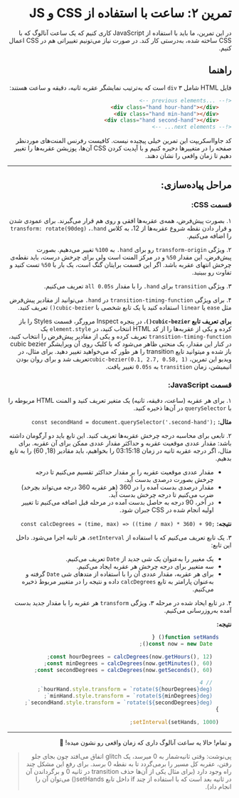 <div dir="rtl">

# تمرین ۲: ساعت با استفاده از CSS و JS

در این تمرین، ما باید با استفاده از JavaScript کاری کنیم که یک ساعت آنالوگ که با CSS ساخته شده، به‌درستی کار کند. در صورت نیاز می‌تونیم تغییراتی هم در CSS اعمال کنیم.

## راهنما

فایل HTML شامل ۳ `div` است که به‌ترتیب نمایشگر عقربه ثانیه، دقیقه و ساعت هستند:

```html
<!-- ...previous elements -->
    <div class="hand hour-hand"></div>
    <div class="hand min-hand"></div>
    <div class="hand second-hand"></div>
<!-- next elements... -->
```

کد جاوااسکریپت این تمرین خیلی پیچیده نیست. 
کافیست رفرنس المنت‌های موردنظر صفحه را در متغییرها دخیره کنیم و با آپدیت کردن CSS آن‌ها، پوزیشن عقربه‌ها را تغییر دهیم تا زمان واقعی را نشان دهند.

---

## مراحل پیاده‌سازی:

### قسمت CSS:
۱. بصورت پیش‌فرض، همه‌ی عقربه‌ها افقی و روی هم قرار می‌گیرند. برای عمودی شدن و قرار دادن نقطه شروع عقربه‌ها از 12، به کلاس <span dir="ltr">`.hand`</span>، `transform: rotate(90deg)` را اضافه می‌کنیم.

۲. ویژگی `transform-origin` رو برای <span dir="ltr">`.hand`</span> به `100%` تغییر می‌دهیم. بصورت پیش‌فرض، این مقدار `50%`  و در مرکز المنت است ولی برای چرخش درست، باید نقطه‌ی چرخش انتهای عقربه باشد. اگر این قسمت برایتان گنگ است، یک بار با `50%` تست کنید و تفاوت رو ببینید.

۳. ویژگی `transition` برای <span dir="ltr">`.hand`</span> را با مقدار `all 0.05s` تعریف می‌کنیم.

۴. برای ویژگی `transition-timing-function` در <span dir="ltr">`.hand`</span> می‌توانید از مقادیر پیش‌فرض مثل `ease` یا `linear` استفاده کنید یا یک تابع شخصی با `cubic-bezier()` تعریف کنید.

**برای تعریف تابع `cubic-bezier()`**، در پنجره Inspect مرورگر، قسمت Styles را باز کرده و یکی از عقربه‌ها را از کد HTML انتخاب کنید، در `element.style` یک `transition-timing-function` تعریف کرده و یکی از مقادیر پیش‌فرض را انتخاب کنید، در کنار این مقدار، یک منحنی ظاهر می‌شود که با کلیک روی آن ویرایشگر cubic bezier باز شده و میتوانید تایع transition را هر طور که می‌خواهید تغییر دهید. برای مثال، در ویدیو این تمرین، `cubic-bezier(0.1, 2.7, 0.58, 1)`تعریف شد و برای روان بودن انیمیشن، زمان `transition` به `0.05s` تغییر یافت.


### قسمت JavaScript:

۱. برای هر عقربه (ساعت، دقیقه، ثانیه) یک متغیر تعریف کنید و المنت HTML مربوطه را با `querySelector` در آن‌ها ذخیره کنید.

**مثال:** <span dir="ltr">`const secondHand = document.querySelector('.second-hand');`</span>

۲. تابعی برای محاسبه درجه چرخش عقربه‌ها تعریف کنید. این تابع باید دو آرگومان داشته باشد: مقدار عددی موقعیت عقربه و حداکثر مقدار عددی ممکن برای آن عقربه. برای مثال، اگر درجه عقربه ثانیه در زمان 03:15:18 را بخواهیم، باید مقادیر (18, 60) را به تابع بدهیم.  
  <ul>
    <li>
      مقدار عددی موقعیت عقربه را بر مقدار حداکثر تقسیم می‌کنیم تا درجه چرخش بصورت درصدی بدست آید.
    </li>
    <li>
      مقدار درصدی بدست آمده را در 360 (هر عقربه 360 درجه می‌تواند بچرخد) ضرب می‌کنیم تا درجه چرخش بدست آید.
    </li>
    <li>
      در آخر، 90 درجه به حاصل بدست آمده در مرحله قبل اضافه می‌کنیم تا تغییر اولیه انجام شده در CSS جبران شود.
    </li>
  </ul>

**نتیجه:** <span dir="ltr">`const calcDegrees = (time, max) => ((time / max) * 360) + 90;`</span>

۳. یک تابع تعریف می‌کنیم که با استفاده از `setInterval`، هر ثانیه اجرا می‌شود. داخل این تابع:
    <ul>
      <li>یک مغییر را به‌عنوان یک شی جدید از <code>Date</code> تعریف می‌کنیم.</li>
      <li>سه متغییر برای درجه چرخش هر عقربه ایجاد می‌کنیم.</li>
      <li>برای هر عقربه، مقدار عددی آن را با استفاده از متدهای شی <code>Date</code> گرفته و به‌عنوان پارامتر به تابع <code>calcDegrees</code> داده و نتیجه را در متغییر مربوط ذخیره می‌کنیم.</li>
    </ul>

۴. در تابع ایحاد شده در مرحله ۳، ویژگی `transform` هر عقربه را با مقدار جدید بدست آمده به‌روزرسانی می‌کنیم.

**نتیجه:**
```js
    function setHands() {
      const now = new Date();

      const hourDegrees = calcDegrees(now.getHours(), 12);
      const minDegrees = calcDegrees(now.getMinutes(), 60);
      const secondDegrees = calcDegrees(now.getSeconds(), 60);

      // 4
      hourHand.style.transform = `rotate(${hourDegrees}deg)`;
      minHand.style.transform = `rotate(${minDegrees}deg)`;
      secondHand.style.transform = `rotate(${secondDegrees}deg)`;
    }

    setInterval(setHands, 1000);
```

---
و تمام! حالا یه ساعت آنالوگ داری که زمان واقعی رو نشون میده! 🎉

> پی‌نوشت: وقتی ثانیه‌شمار به 0 میرسد، یک glitch اتفاق می‌افتد چون بجای جلو رفتن، عقربه کل مسیر را برمی‌گردد تا به نقطه 0 برسد. برای رفع این مشکل چند راه وجود دارد (برای مثال یکی از آن‌ها حذف transition در ثانیه 0 و برگرداندن آن در ثانیه بعد است که با استفاده از چند if داخل تابع setHands() می‌توان آن را انجام داد).

</div>